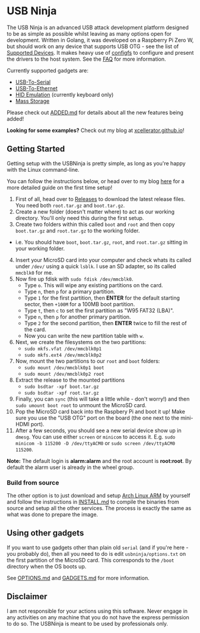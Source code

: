 # USB Ninja

The USB Ninja is an advanced USB attack development platform designed to be as simple as possible whilst leaving as many options open for development. Written in Golang, it was developed on a Raspberry Pi Zero W, but should work on any device that supports USB OTG - see the list of [Supported Devices](doc/SUPPORTED.md). It makes heavy use of [configfs](https://www.kernel.org/doc/Documentation/filesystems/configfs/configfs.txt) to configure and present the drivers to the host system. See the [FAQ](doc/FAQ.md) for more information.

Currently supported gadgets are:
* [USB-To-Serial](doc/SERIAL.md)
* [USB-To-Ethernet](doc/ETHERNET.md)
* [HID Emulation](doc/HID.md) (currently keyboard only)
* [Mass Storage](doc/STORAGE.md)

Please check out [ADDED.md](ADDED.md) for details about all the new features being added!

**Looking for some examples?** Check out my blog at [xcellerator.github.io](https://xcellerator.github.io)!

## Getting Started
Getting setup with the USBNinja is pretty simple, as long as you're happy with the Linux command-line.

You can follow the instructions below, or head over to my blog [here](https://xcellerator.github.io/blog/2017/11/21/getting-started-with-the-usbninja/) for a more detailed guide on the first time setup!

1. First of all, head over to [Releases](https://github.com/xcellerator/usbninja/releases) to download the latest release files. You need both `root.tar.gz` and `boot.tar.gz`.
2. Create a new folder (doesn't matter where) to act as our working directory. You'll only need this during the first setup.
3. Create two folders within this called `boot` and `root` and then copy `boot.tar.gz` and `root.tar.gz` to the working folder.
* i.e. You should have `boot`, `boot.tar.gz`, `root`, and `root.tar.gz` sitting in your working folder.
4. Insert your MicroSD card into your computer and check whats its called under `/dev/` using a quick `lsblk`. I use an SD adapter, so its called `mmcblk0` for me.
5. Now fire up fdisk with `sudo fdisk /dev/mmcblk0`.
   * Type `o`. This will wipe any existing partitions on the card.
   * Type `n`, then `p` for a primary partition.
   * Type `1` for the first partition, then **ENTER** for the default starting sector, then `+100M` for a 100MB boot partition.
   * Type `t`, then `c` to set the first partition as "W95 FAT32 (LBA)".
   * Type `n`, then `p` for another primary partition.
   * Type `2` for the second partition, then **ENTER** twice to fill the rest of the card.
   * Now you can write the new partition table with `w`.
6. Next, we create the filesystems on the two partitions:
   * `sudo mkfs.vfat /dev/mmcblk0p1`
   * `sudo mkfs.ext4 /dev/mmcblk0p2`
7. Now, mount the two partitions to our `root` and `boot` folders:
   * `sudo mount /dev/mmcblk0p1 boot`
   * `sudo mount /dev/mmcblk0p2 root`
8. Extract the release to the mounted partitions
   * `sudo bsdtar -xpf boot.tar.gz`
   * `sudo bsdtar -xpf root.tar.gz`
9. Finally, you can `sync` (this will take a little while - don't worry!) and then `sudo umount boot root` to unmount the MicroSD card.
10. Pop the MicroSD card back into the Raspbery Pi and boot it up! Make sure you use the "USB OTG" port on the board (the one next to the mini-HDMI port).
11. After a few seconds, you should see a new serial device show up in `dmesg`. You can use either `screen` or `minicom` to access it. E.g. `sudo minicom -b 115200 -D /dev/ttyACM0` or `sudo screen /dev/ttyACM0 115200`.

**Note:** The default login is **alarm:alarm** and the root account is **root:root**. By default the alarm user is already in the wheel group.

### Build from source
The other option is to just download and setup [Arch Linux ARM](https://archlinuxarm.org/platforms/armv6/raspberry-pi) by yourself and follow the instructions in [INSTALL.md](INSTALL.md) to compile the binaries from source and setup all the other services. The process is exactly the same as what was done to prepare the image.

## Using other gadgets
If you want to use gadgets other than plain old `serial` (and if you're here - you probably do), then all you need to do is edit `usbninja/options.txt` on the first partition of the MicroSD card. This corresponds to the `/boot` directory when the OS boots up.

See [OPTIONS.md](doc/OPTIONS.md) and [GADGETS.md](doc/GADGETS.md) for more information.

## Disclaimer

I am not responsible for your actions using this software. Never engage in any activities on any machine that you do not have the express permission to do so. The USBNinja is meant to be used by professionals only.
